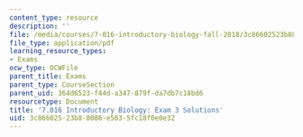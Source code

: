 ```yaml
---
content_type: resource
description: ''
file: /media/courses/7-016-introductory-biology-fall-2018/3c86602523b88086e5635fc18f0e0e32_MIT7_016F18exam3_soln.pdf
file_type: application/pdf
learning_resource_types:
- Exams
ocw_type: OCWFile
parent_title: Exams
parent_type: CourseSection
parent_uid: 364d6523-f44d-a347-879f-da7db7c18bd6
resourcetype: Document
title: '7.016 Introductory Biology: Exam 3 Solutions'
uid: 3c866025-23b8-8086-e563-5fc18f0e0e32
---
```

